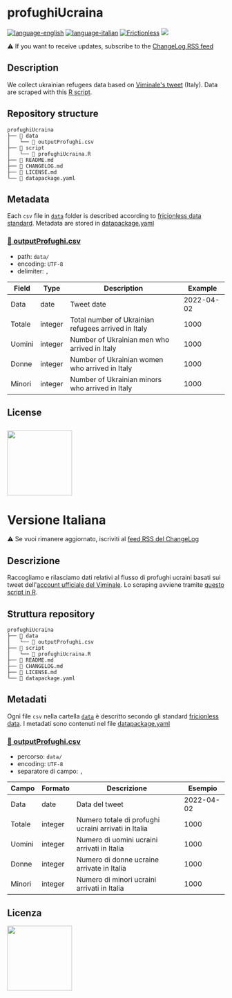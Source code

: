 # profughiUcraina
[![language-english](https://img.shields.io/badge/Language-english-red.svg)](#description) [![language-italian](https://img.shields.io/badge/Language-italian-blue.svg)](#versione-italiana) [![Frictionless](https://github.com/vi-enne/profughiUcraina/actions/workflows/update.yaml/badge.svg)](https://repository.frictionlessdata.io/report?user=vi-enne&repo=profughiUcraina&flow=update) <a href="https://www.datibenecomune.it/"><img src="https://img.shields.io/badge/%F0%9F%99%8F-%23datiBeneComune-%23cc3232"/></a>

⚠️ If you want to receive updates, subscribe to the [ChangeLog RSS feed](https://github.com/vi-enne/profughiUcraina/commits/main/CHANGELOG.md.atom)

## Description
We collect ukrainian refugees data based on [Viminale's tweet](https://twitter.com/viminale) (Italy). Data are scraped with this [R script](https://github.com/vi-enne/profughiUcraina/blob/main/script/profughiUcraina.R). 

## Repository structure
```
profughiUcraina
├── 📂 data
│   └── 📄 outputProfughi.csv
├── 📂 script
│   └── 📄 profughiUcraina.R
├── 📄 README.md
├── 📄 CHANGELOG.md
├── 📄 LICENSE.md
└── 📄 datapackage.yaml
```

## Metadata
Each `csv` file in [`data`](https://github.com/vi-enne/profughiUcraina/tree/main/data) folder is described according to [fricionless data standard](https://frictionlessdata.io/standards/#standards-toolkit). Metadata are stored in [datapackage.yaml](https://github.com/vi-enne/profughiUcraina/blob/main/datapackage.yaml)

### [📄 outputProfughi.csv](https://raw.githubusercontent.com/vi-enne/profughiUcraina/main/data/outputProfughi.csv)
- path: `data/`
- encoding: `UTF-8`
- delimiter: `,`

Field | Type | Description | Example
-- | -- | -- | --
Data | date | Tweet date | 2022-04-02
Totale | integer | Total number of Ukrainian refugees arrived in Italy | 1000
Uomini | integer | Number of Ukrainian men who arrived in Italy | 1000
Donne | integer | Number of Ukrainian women who arrived in Italy | 1000
Minori | integer | Number of Ukrainian minors who arrived in Italy | 1000

## License
<a href="https://creativecommons.org/licenses/by/4.0/"><img src="https://upload.wikimedia.org/wikipedia/commons/thumb/1/16/CC-BY_icon.svg/640px-CC-BY_icon.svg.png" width="150"/></a>
---
# Versione Italiana

⚠️ Se vuoi rimanere aggiornato, iscriviti al [feed RSS del ChangeLog](https://github.com/vi-enne/profughiUcraina/commits/main/CHANGELOG.md.atom)

## Descrizione
Raccogliamo e rilasciamo dati relativi al flusso di profughi ucraini basati sui tweet dell'[account ufficiale del Viminale](https://twitter.com/viminale). Lo scraping avviene tramite [questo script in R](https://github.com/vi-enne/profughiUcraina/blob/main/script/profughiUcraina.R).

## Struttura repository
```
profughiUcraina
├── 📂 data
│   └── 📄 outputProfughi.csv
├── 📂 script
│   └── 📄 profughiUcraina.R
├── 📄 README.md
├── 📄 CHANGELOG.md
├── 📄 LICENSE.md
└── 📄 datapackage.yaml
```
## Metadati
Ogni file `csv` nella cartella [`data`](https://github.com/vi-enne/profughiUcraina/tree/main/data) è descritto secondo gli standard [fricionless data](https://frictionlessdata.io/standards/#standards-toolkit). I metadati sono contenuti nel file [datapackage.yaml](https://github.com/vi-enne/profughiUcraina/blob/main/datapackage.yaml)

### [📄 outputProfughi.csv](https://raw.githubusercontent.com/vi-enne/profughiUcraina/main/data/outputProfughi.csv)
- percorso: `data/`
- encoding: `UTF-8`
- separatore di campo: `,`

Campo | Formato | Descrizione | Esempio
-- | -- | -- | --
Data | date | Data del tweet | 2022-04-02
Totale | integer | Numero totale di profughi ucraini arrivati in Italia | 1000
Uomini | integer | Numero di uomini ucraini arrivati in Italia | 1000
Donne | integer | Numero di donne ucraine arrivate in Italia | 1000
Minori | integer | Numero di minori ucraini arrivati in Italia | 1000

## Licenza
<a href="https://creativecommons.org/licenses/by/4.0/"><img src="https://upload.wikimedia.org/wikipedia/commons/thumb/1/16/CC-BY_icon.svg/640px-CC-BY_icon.svg.png" width="150"/></a>
